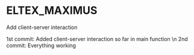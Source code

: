 # ELTEX_MAXIMUS
Add client-server interaction

1st commit:
Added client-server interaction so far in main function  \n
2nd commit:
Everything working 
